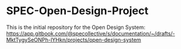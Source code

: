 # SPEC-Open-Design-Project
This is the initial repository for the Open Design System: https://app.gitbook.com/@specollective/s/documentation/~/drafts/-MktTygySeONPh-lYHkn/projects/open-design-system
